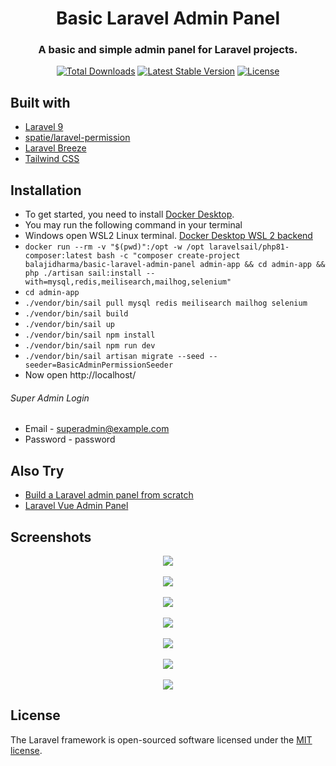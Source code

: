 <h1 align="center">Basic Laravel Admin Panel</h1>
<h3 align="center">A basic and simple admin panel for Laravel projects.</h3>
<p align="center">
<a href="https://packagist.org/packages/balajidharma/basic-laravel-admin-panel"><img src="https://poser.pugx.org/balajidharma/basic-laravel-admin-panel/downloads" alt="Total Downloads"></a>
<a href="https://packagist.org/packages/balajidharma/basic-laravel-admin-panel"><img src="https://poser.pugx.org/balajidharma/basic-laravel-admin-panel/v/stable" alt="Latest Stable Version"></a>
<a href="https://packagist.org/packages/balajidharma/basic-laravel-admin-panel"><img src="https://poser.pugx.org/balajidharma/basic-laravel-admin-panel/license" alt="License"></a>
</p>

## Built with
- [Laravel 9](https://github.com/laravel/framework)
- [spatie/laravel-permission](https://github.com/spatie/laravel-permission)
- [Laravel Breeze](https://github.com/laravel/breeze)
- [Tailwind CSS](https://tailwindcss.com/)

## Installation
- To get started, you need to install [Docker Desktop](https://www.docker.com/products/docker-desktop).
- You may run the following command in your terminal
- Windows open WSL2 Linux terminal. [Docker Desktop WSL 2 backend](https://docs.docker.com/desktop/windows/wsl/)
- `docker run --rm -v "$(pwd)":/opt -w /opt laravelsail/php81-composer:latest bash -c "composer create-project balajidharma/basic-laravel-admin-panel admin-app && cd admin-app && php ./artisan sail:install --with=mysql,redis,meilisearch,mailhog,selenium"`
- `cd admin-app`
- `./vendor/bin/sail pull mysql redis meilisearch mailhog selenium`
- `./vendor/bin/sail build`
- `./vendor/bin/sail up`
- `./vendor/bin/sail npm install`
- `./vendor/bin/sail npm run dev`
- `./vendor/bin/sail artisan migrate --seed --seeder=BasicAdminPermissionSeeder`
- Now open http://localhost/

###### Super Admin Login
- Email - superadmin@example.com
- Password - password

## Also Try
- [Build a Laravel admin panel from scratch](https://blog.devgenius.io/laravel-create-an-admin-panel-from-scratch-part-1-installation-8c11dae7e684)
- [Laravel Vue Admin Panel](https://github.com/balajidharma/laravel-vue-admin-panel)

## Screenshots
<p align="center">
	<img src="https://user-images.githubusercontent.com/6037466/179876455-1fbe6c89-9afc-4002-879b-fe3fc6506e34.png" >
	<br/><br/>
	<img src="https://user-images.githubusercontent.com/6037466/179876116-e775581c-6a5d-4af3-b12d-14b89cdcdaaf.png" >
	<br/><br/>
	<img src="https://user-images.githubusercontent.com/6037466/179875636-e805f212-1963-4c25-886f-66ca77e29e88.png" >
	<br/><br/>
	<img src="https://user-images.githubusercontent.com/6037466/179875820-46d2ddc4-a12c-41ec-a53c-cb8e86b7f3f7.png">
	<br/><br/>
	<img src="https://user-images.githubusercontent.com/6037466/179875943-116df32a-18dc-45e8-8ec5-e67d5c7cf434.png">
	<br/><br/>
	<img src="https://user-images.githubusercontent.com/6037466/179876040-0fe5f7e5-6bd5-475f-87cc-989848705829.png">
	<br/><br/>
	<img src="https://user-images.githubusercontent.com/6037466/179876212-be4f8a64-21a7-4e09-8c7d-5e0faf548052.png">
</p>

## License

The Laravel framework is open-sourced software licensed under the [MIT license](https://opensource.org/licenses/MIT).
